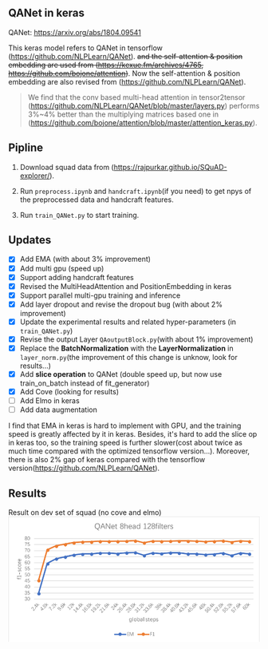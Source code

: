 ## QANet in keras
QANet: https://arxiv.org/abs/1804.09541

This keras model refers to QANet in tensorflow (https://github.com/NLPLearn/QANet). ~~and the self-attention & position embedding are used from (https://kexue.fm/archives/4765, https://github.com/bojone/attention)~~. Now the self-attention & position embedding are also revised from (https://github.com/NLPLearn/QANet).
> We find that the conv based multi-head attention in tensor2tensor (https://github.com/NLPLearn/QANet/blob/master/layers.py) performs 3%~4% better than the multiplying matrices based one in (https://github.com/bojone/attention/blob/master/attention_keras.py).

## Pipline
1. Download squad data from (https://rajpurkar.github.io/SQuAD-explorer/).

2. Run `preprocess.ipynb` and `handcraft.ipynb`(if you need) to get npys of the preprocessed data and handcraft features.

3. Run `train_QANet.py` to start training.

## Updates
- [x] Add EMA (with about 3% improvement)
- [x] Add multi gpu (speed up)
- [x] Support adding handcraft features
- [x] Revised the MultiHeadAttention and PositionEmbedding in keras
- [x] Support parallel multi-gpu training and inference
- [x] Add layer dropout and revise the dropout bug (with about 2% improvement)
- [x] Update the experimental results and related hyper-parameters (in `train_QANet.py`)
- [x] Revise the output Layer `QAoutputBlock.py`(with about 1% improvement)
- [x] Replace the **BatchNormalization** with the **LayerNormalization** in `layer_norm.py`(the improvement of this change is unknow, look for results...)
- [x] Add **slice operation** to QANet (double speed up, but now use train_on_batch instead of fit_generator)
- [x] Add Cove (looking for results)
- [ ] Add Elmo in keras
- [ ] Add data augmentation

I find that EMA in keras is hard to implement with GPU, and the training speed is greatly affected by it in keras. Besides, it's hard to add the slice op in keras too, so the training speed is further slower(cost about twice as much time compared with the optimized tensorflow version...). Moreover, there is also 2% gap of keras compared with the tensorflow version(https://github.com/NLPLearn/QANet).

## Results
Result on dev set of squad (no cove and elmo)
![result](./picture/result.png)